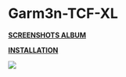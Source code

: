 # Garm3n-TCF-XL

**[SCREENSHOTS ALBUM](https://imgur.com/a/Q7SLN)** 

**[INSTALLATION](https://imgur.com/a/w3Ah6)**

![](https://i.imgur.com/bgq3hmr.jpg)
